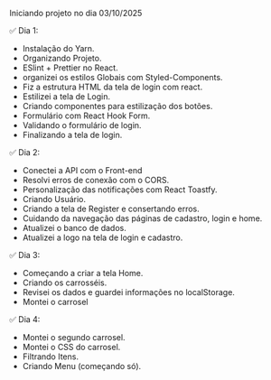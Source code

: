 Iniciando projeto no dia 03/10/2025

✅ Dia 1: 
- Instalação do Yarn. 
- Organizando Projeto. 
- ESlint + Prettier no React.
- organizei os estilos Globais com Styled-Components.
- Fiz a estrutura HTML da tela de login com react.
- Estilizei a tela de Login.
- Criando componentes para estilização dos botões.
- Formulário com React Hook Form.
- Validando o formulário de login.
- Finalizando a tela de login.

✅ Dia 2:
- Conectei a API com o Front-end
- Resolvi erros de conexão com o CORS.
- Personalização das notificações com React Toastfy.
- Criando Usuário. 
- Criando a tela de Register e consertando erros.
- Cuidando da navegação das páginas de cadastro, login e home.
- Atualizei o banco de dados.
- Atualizei a logo na tela de login e cadastro.

✅ Dia 3:
- Começando a criar a tela Home.
- Criando os carrosséis.
- Revisei os dados e guardei informações no localStorage.
- Montei o carrosel

✅ Dia 4:
- Montei o segundo carrosel.
- Montei o CSS do carrosel.
- Filtrando Itens.
- Criando Menu (começando só).
